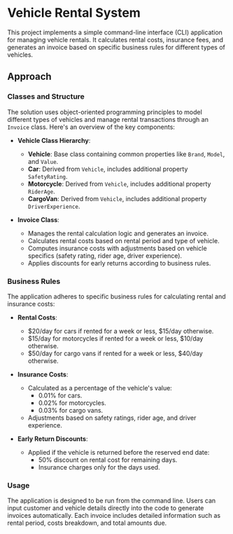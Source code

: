 
# Vehicle Rental System

This project implements a simple command-line interface (CLI) application for managing vehicle rentals. It calculates rental costs, insurance fees, and generates an invoice based on specific business rules for different types of vehicles.

## Approach

### Classes and Structure

The solution uses object-oriented programming principles to model different types of vehicles and manage rental transactions through an `Invoice` class. Here's an overview of the key components:

-   **Vehicle Class Hierarchy**:
    
    -   **Vehicle**: Base class containing common properties like `Brand`, `Model`, and `Value`.
    -   **Car**: Derived from `Vehicle`, includes additional property `SafetyRating`.
    -   **Motorcycle**: Derived from `Vehicle`, includes additional property `RiderAge`.
    -   **CargoVan**: Derived from `Vehicle`, includes additional property `DriverExperience`.
-   **Invoice Class**:
    
    -   Manages the rental calculation logic and generates an invoice.
    -   Calculates rental costs based on rental period and type of vehicle.
    -   Computes insurance costs with adjustments based on vehicle specifics (safety rating, rider age, driver experience).
    -   Applies discounts for early returns according to business rules.

### Business Rules

The application adheres to specific business rules for calculating rental and insurance costs:

-   **Rental Costs**:
    
    -   $20/day for cars if rented for a week or less, $15/day otherwise.
    -   $15/day for motorcycles if rented for a week or less, $10/day otherwise.
    -   $50/day for cargo vans if rented for a week or less, $40/day otherwise.
-   **Insurance Costs**:
    
    -   Calculated as a percentage of the vehicle's value:
        -   0.01% for cars.
        -   0.02% for motorcycles.
        -   0.03% for cargo vans.
    -   Adjustments based on safety ratings, rider age, and driver experience.
-   **Early Return Discounts**:
    
    -   Applied if the vehicle is returned before the reserved end date:
        -   50% discount on rental cost for remaining days.
        -   Insurance charges only for the days used.

### Usage

The application is designed to be run from the command line. Users can input customer and vehicle details directly into the code to generate invoices automatically. Each invoice includes detailed information such as rental period, costs breakdown, and total amounts due.
